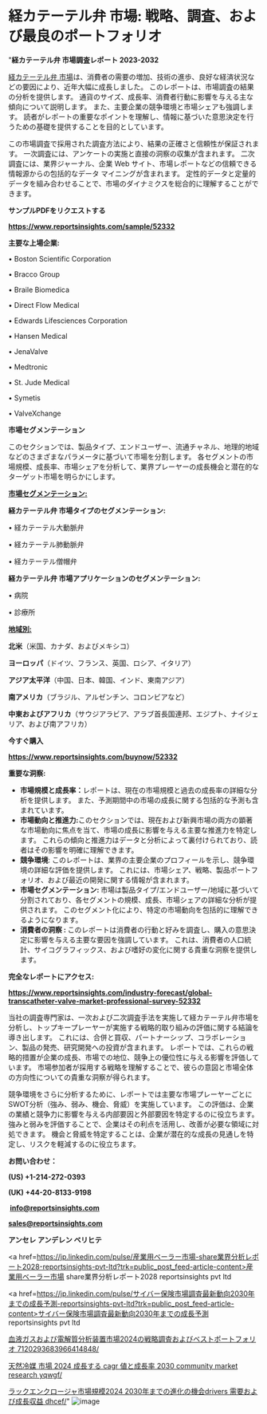 # 経カテーテル弁 市場: 戦略、調査、および最良のポートフォリオ

"<strong>経カテーテル弁 市場調査レポート 2023-2032</strong>

<a href=https://www.reportsinsights.com/sample/52332>経カテーテル弁 市場</a>は、消費者の需要の増加、技術の進歩、良好な経済状況などの要因により、近年大幅に成長しました。 このレポートは、市場調査の結果の分析を提供します。 通貨のサイズ、成長率、消費者行動に影響を与える主な傾向について説明します。 また、主要企業の競争環境と市場シェアも強調します。 読者がレポートの重要なポイントを理解し、情報に基づいた意思決定を行うための基礎を提供することを目的としています。

この市場調査で採用された調査方法により、結果の正確さと信頼性が保証されます。 一次調査には、アンケートの実施と直接の洞察の収集が含まれます。 二次調査には、業界ジャーナル、企業 Web サイト、市場レポートなどの信頼できる情報源からの包括的なデータ マイニングが含まれます。 定性的データと定量的データを組み合わせることで、市場のダイナミクスを総合的に理解することができます。

<strong><b>サンプルPDFをリクエストする</b></strong>

<a href=https://www.reportsinsights.com/sample/52332><strong><u>https://www.reportsinsights.com/sample/52332</u></strong></a>

<strong>主要な上場企業:</strong>

• Boston Scientific Corporation

• Bracco Group

• Braile Biomedica

• Direct Flow Medical

• Edwards Lifesciences Corporation

• Hansen Medical

• JenaValve

• Medtronic

• St. Jude Medical

• Symetis

• ValveXchange

<strong>市場セグメンテーション</strong>

このセクションでは、製品タイプ、エンドユーザー、流通チャネル、地理的地域などのさまざまなパラメータに基づいて市場を分割します。 各セグメントの市場規模、成長率、市場シェアを分析して、業界プレーヤーの成長機会と潜在的なターゲット市場を明らかにします。

<strong><u>市場セグメンテーション</u></strong><strong><u>:</u></strong>

<strong>経カテーテル弁 市場タイプのセグメンテーション:</strong>

• 経カテーテル大動脈弁

• 経カテーテル肺動脈弁

• 経カテーテル僧帽弁

<strong>経カテーテル弁 市場アプリケーションのセグメンテーション:</strong>

• 病院

• 診療所

<strong><u>地域別</u></strong><strong><u>:</u></strong>

<strong>北米</strong>（米国、カナダ、およびメキシコ）

<strong>ヨーロッパ</strong>（ドイツ、フランス、英国、ロシア、イタリア）

<strong>アジア太平洋</strong>（中国、日本、韓国、インド、東南アジア）

<strong>南アメリカ</strong>（ブラジル、アルゼンチン、コロンビアなど）

<strong>中東およびアフリカ</strong>（サウジアラビア、アラブ首長国連邦、エジプト、ナイジェリア、および南アフリカ）

<strong>今すぐ購入</strong>

<a href=https://www.reportsinsights.com/buynow/52332><strong><u>https://www.reportsinsights.com/buynow/52332</u></strong></a>

<strong>重要な洞察:</strong>
<ul>
  <li><strong>市場規模と成長率：</strong>レポートは、現在の市場規模と過去の成長率の詳細な分析を提供します。 また、予測期間中の市場の成長に関する包括的な予測も含まれています。</li>
  <li><strong>市場動向と推進力:</strong>このセクションでは、現在および新興市場の両方の顕著な市場動向に焦点を当て、市場の成長に影響を与える主要な推進力を特定します。 これらの傾向と推進力はデータと分析によって裏付けられており、読者はその影響を明確に理解できます。</li>
  <li><strong>競争環境</strong>: このレポートは、業界の主要企業のプロフィールを示し、競争環境の詳細な評価を提供します。 これには、市場シェア、戦略、製品ポートフォリオ、および最近の開発に関する情報が含まれます。</li>
  <li><strong>市場セグメンテーション: </strong>市場は製品タイプ/エンドユーザー/地域に基づいて分割されており、各セグメントの規模、成長、市場シェアの詳細な分析が提供されます。 このセグメント化により、特定の市場動向を包括的に理解できるようになります。</li>
  <li><strong>消費者の洞察 : </strong>このレポートは消費者の行動と好みを調査し、購入の意思決定に影響を与える主要な要因を強調しています。 これは、消費者の人口統計、サイコグラフィックス、および嗜好の変化に関する貴重な洞察を提供します。</li>
</ul>
<strong>完全なレポートにアクセス:</strong>

<a href=https://www.reportsinsights.com/industry-forecast/global-transcatheter-valve-market-professional-survey-52332><strong><u><b>https://www.reportsinsights.com/industry-forecast/global-transcatheter-valve-market-professional-survey-52332</b></u></strong></a>

当社の調査専門家は、一次および二次調査手法を実施して経カテーテル弁市場を分析し、トップキープレーヤーが実施する戦略的取り組みの評価に関する結論を導き出します。 これには、合併と買収、パートナーシップ、コラボレーション、製品の発売、研究開発への投資が含まれます。 レポートでは、これらの戦略的措置が企業の成長、市場での地位、競争上の優位性に与える影響を評価しています。 市場参加者が採用する戦略を理解することで、彼らの意図と市場全体の方向性についての貴重な洞察が得られます。

競争環境をさらに分析するために、レポートでは主要な市場プレーヤーごとにSWOT分析（強み、弱み、機会、脅威）を実施しています。 この評価は、企業の業績と競争力に影響を与える内部要因と外部要因を特定するのに役立ちます。 強みと弱みを評価することで、企業はその利点を活用し、改善が必要な領域に対処できます。 機会と脅威を特定することは、企業が潜在的な成長の見通しを特定し、リスクを軽減するのに役立ちます。

<strong>お問い合わせ：</strong>

<strong>(US) +1-214-272-0393</strong>

<strong>(UK) +44-20-8133-9198</strong>

<strong> </strong><a href=info@reportsinsights.com><strong><u>info@reportsinsights.com</u></strong></a>

<a href=sales@reportsinsights.com><strong><u>sales@reportsinsights.com</u></strong></a>

<strong>アンセレ アンデレン ベリヒテ</strong>

<a href=https://jp.linkedin.com/pulse/産業用ベーラー市場-share業界分析レポート2028-reportsinsights-pvt-ltd?trk=public_post_feed-article-content>産業用ベーラー市場 share業界分析レポート2028 reportsinsights pvt ltd</a>

<a href=https://jp.linkedin.com/pulse/サイバー保険市場調査最新動向2030年までの成長予測-reportsinsights-pvt-ltd?trk=public_post_feed-article-content>サイバー保険市場調査最新動向2030年までの成長予測 reportsinsights pvt ltd</a>

<a href=https://www.linkedin.com/pulse/血液ガスおよび電解質分析装置市場2024の戦略調査およびベストポートフォリオ-7120293683966414848/>血液ガスおよび電解質分析装置市場2024の戦略調査およびベストポートフォリオ 7120293683966414848/</a>

<a href=https://www.linkedin.com/pulse/天然冷媒-市場-2024-成長する-cagr-値と成長率-2030-community-market-research-yqwgf/>天然冷媒 市場 2024 成長する cagr 値と成長率 2030 community market research yqwgf/</a>

<a href=https://www.linkedin.com/pulse/ラックエンクロージャ市場規模2024-2030年までの進化の機会drivers-需要および成長収益-dhcef/>ラックエンクロージャ市場規模2024 2030年までの進化の機会drivers 需要および成長収益 dhcef/</a>"
![image](https://github.com/gayatrid12/RIReport/assets/158473851/2461616c-bef3-441d-9536-89044f86cabe)
